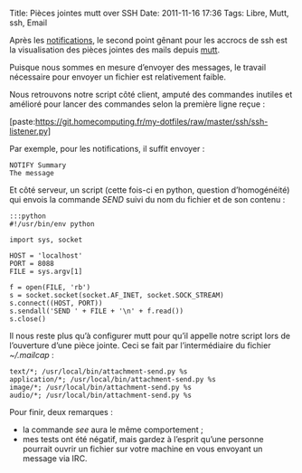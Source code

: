 Title: Pièces jointes mutt over SSH
Date: 2011-11-16 17:36
Tags: Libre, Mutt, ssh, Email

Après les [notifications](/content/notification-irssi-over-ssh), le second point
gênant pour les accrocs de ssh est la visualisation des pièces jointes des mails
depuis [mutt](http://www.mutt.org/).

Puisque nous sommes en mesure d’envoyer des messages, le travail nécessaire pour
envoyer un fichier est relativement faible.

Nous retrouvons notre script côté client, amputé des commandes inutiles et
amélioré pour lancer des commandes selon la première ligne reçue :

[paste:https://git.homecomputing.fr/my-dotfiles/raw/master/ssh/ssh-listener.py]

Par exemple, pour les notifications, il suffit envoyer :

    NOTIFY Summary
    The message

Et côté serveur, un script (cette fois-ci en python, question d’homogénéité) qui
envois la commande *SEND* suivi du nom du fichier et de son contenu :

    :::python
    #!/usr/bin/env python

    import sys, socket

    HOST = 'localhost'
    PORT = 8088
    FILE = sys.argv[1]

    f = open(FILE, 'rb')
    s = socket.socket(socket.AF_INET, socket.SOCK_STREAM)
    s.connect((HOST, PORT))
    s.sendall('SEND ' + FILE + '\n' + f.read())
    s.close()

Il nous reste plus qu’à configurer mutt pour qu’il appelle notre script lors de
l’ouverture d’une pièce jointe. Ceci se fait par l’intermédiaire du fichier
*~/.mailcap* :

    text/*; /usr/local/bin/attachment-send.py %s
    application/*; /usr/local/bin/attachment-send.py %s
    image/*; /usr/local/bin/attachment-send.py %s
    audio/*; /usr/local/bin/attachment-send.py %s

Pour finir, deux remarques :

  * la commande *see* aura le même comportement ;
  * mes tests ont été négatif, mais gardez à l’esprit qu’une personne pourrait
    ouvrir un fichier sur votre machine en vous envoyant un message via IRC.
